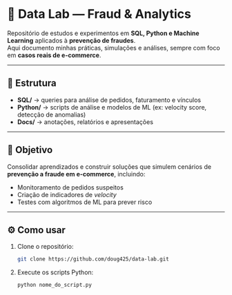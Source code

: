 # 🧪 Data Lab — Fraud & Analytics  

Repositório de estudos e experimentos em **SQL, Python e Machine Learning** aplicados à **prevenção de fraudes**.  
Aqui documento minhas práticas, simulações e análises, sempre com foco em **casos reais de e-commerce**.

---

## 📂 Estrutura
- **SQL/** → queries para análise de pedidos, faturamento e vínculos  
- **Python/** → scripts de análise e modelos de ML (ex: velocity score, detecção de anomalias)  
- **Docs/** → anotações, relatórios e apresentações  

---

## 🎯 Objetivo
Consolidar aprendizados e construir soluções que simulem cenários de **prevenção a fraude em e-commerce**, incluindo:  
- Monitoramento de pedidos suspeitos  
- Criação de indicadores de *velocity*  
- Testes com algoritmos de ML para prever risco  

---

## ⚙️ Como usar
1. Clone o repositório:
   ```bash
   git clone https://github.com/doug425/data-lab.git

2. Execute os scripts Python:
   ```bash
   python nome_do_script.py


